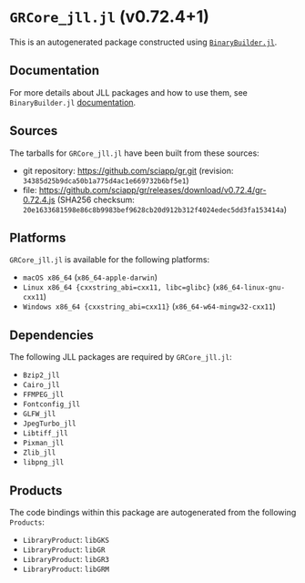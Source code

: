 # `GRCore_jll.jl` (v0.72.4+1)

This is an autogenerated package constructed using [`BinaryBuilder.jl`](https://github.com/JuliaPackaging/BinaryBuilder.jl).

## Documentation

For more details about JLL packages and how to use them, see `BinaryBuilder.jl` [documentation](https://docs.binarybuilder.org/stable/jll/).

## Sources

The tarballs for `GRCore_jll.jl` have been built from these sources:

* git repository: https://github.com/sciapp/gr.git (revision: `34385d25b9dca50b1a775d4ac1e669732b6bf5e1`)
* file: https://github.com/sciapp/gr/releases/download/v0.72.4/gr-0.72.4.js (SHA256 checksum: `20e1633681598e86c8b9983bef9628cb20d912b312f4024edec5dd3fa153414a`)

## Platforms

`GRCore_jll.jl` is available for the following platforms:

* `macOS x86_64` (`x86_64-apple-darwin`)
* `Linux x86_64 {cxxstring_abi=cxx11, libc=glibc}` (`x86_64-linux-gnu-cxx11`)
* `Windows x86_64 {cxxstring_abi=cxx11}` (`x86_64-w64-mingw32-cxx11`)

## Dependencies

The following JLL packages are required by `GRCore_jll.jl`:

* `Bzip2_jll`
* `Cairo_jll`
* `FFMPEG_jll`
* `Fontconfig_jll`
* `GLFW_jll`
* `JpegTurbo_jll`
* `Libtiff_jll`
* `Pixman_jll`
* `Zlib_jll`
* `libpng_jll`

## Products

The code bindings within this package are autogenerated from the following `Products`:

* `LibraryProduct`: `libGKS`
* `LibraryProduct`: `libGR`
* `LibraryProduct`: `libGR3`
* `LibraryProduct`: `libGRM`
